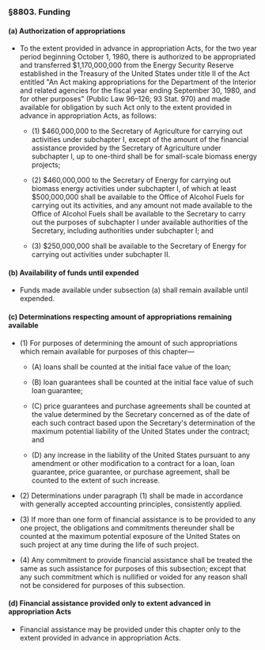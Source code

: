 ### §8803. Funding
#### (a) Authorization of appropriations
* To the extent provided in advance in appropriation Acts, for the two year period beginning October 1, 1980, there is authorized to be appropriated and transferred $1,170,000,000 from the Energy Security Reserve established in the Treasury of the United States under title II of the Act entitled "An Act making appropriations for the Department of the Interior and related agencies for the fiscal year ending September 30, 1980, and for other purposes" (Public Law 96–126; 93 Stat. 970) and made available for obligation by such Act only to the extent provided in advance in appropriation Acts, as follows:

  * (1) $460,000,000 to the Secretary of Agriculture for carrying out activities under subchapter I, except of the amount of the financial assistance provided by the Secretary of Agriculture under subchapter I, up to one-third shall be for small-scale biomass energy projects;

  * (2) $460,000,000 to the Secretary of Energy for carrying out biomass energy activities under subchapter I, of which at least $500,000,000 shall be available to the Office of Alcohol Fuels for carrying out its activities, and any amount not made available to the Office of Alcohol Fuels shall be available to the Secretary to carry out the purposes of subchapter I under available authorities of the Secretary, including authorities under subchapter I; and

  * (3) $250,000,000 shall be available to the Secretary of Energy for carrying out activities under subchapter II.

#### (b) Availability of funds until expended
* Funds made available under subsection (a) shall remain available until expended.

#### (c) Determinations respecting amount of appropriations remaining available
* (1) For purposes of determining the amount of such appropriations which remain available for purposes of this chapter—

  * (A) loans shall be counted at the initial face value of the loan;

  * (B) loan guarantees shall be counted at the initial face value of such loan guarantee;

  * (C) price guarantees and purchase agreements shall be counted at the value determined by the Secretary concerned as of the date of each such contract based upon the Secretary's determination of the maximum potential liability of the United States under the contract; and

  * (D) any increase in the liability of the United States pursuant to any amendment or other modification to a contract for a loan, loan guarantee, price guarantee, or purchase agreement, shall be counted to the extent of such increase.


* (2) Determinations under paragraph (1) shall be made in accordance with generally accepted accounting principles, consistently applied.

* (3) If more than one form of financial assistance is to be provided to any one project, the obligations and commitments thereunder shall be counted at the maximum potential exposure of the United States on such project at any time during the life of such project.

* (4) Any commitment to provide financial assistance shall be treated the same as such assistance for purposes of this subsection; except that any such commitment which is nullified or voided for any reason shall not be considered for purposes of this subsection.

#### (d) Financial assistance provided only to extent advanced in appropriation Acts
* Financial assistance may be provided under this chapter only to the extent provided in advance in appropriation Acts.
